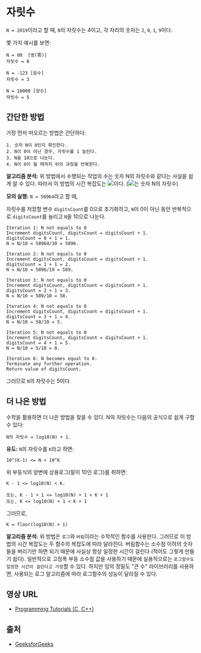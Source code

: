 # 자릿수

`N = 2019`이라고 할 때, `N`의 자릿수는 4이고, 각 자리의 숫자는 `2`, `0`, `1`, `9`이다.

몇 가지 예시를 보면:

```
N = 00  [영(零)]
자릿수 = 0

N = -123 [음수]
자릿수 = 3

N = 10000 [양수]
자릿수 = 5
```

## 간단한 방법

가장 먼저 떠오르는 방법은 간단하다:

    1. 숫자 N이 0인지 확인한다.
    2. N이 0이 아닌 경우, 자릿수를 1 늘린다.
    3. N을 10으로 나눈다.
    4. N이 0이 될 때까지 위의 과정을 반복한다.

**알고리즘 분석:** 위 방법에서 수행되는 작업의 수는 숫자 N의 자릿수와 같다는 사실을 쉽게 알 수 있다. 따라서 이 방법의 시간 복잡도는 <img src="https://render.githubusercontent.com/render/math?math=O(d)">이다. (<img src="https://render.githubusercontent.com/render/math?math=d">는 숫자 N의 자릿수)

**모의 실행:** `N = 58964`라고 할 때,

자릿수를 저장할 변수 `digitsCount`를 0으로 초기화하고, `N`이 0이 아닌 동안 반복적으로 `digitsCount`를 늘리고 `N`을 10으로 나눈다.

```
Iteration 1: N not equals to 0
Increment digitsCount, digitsCount = digitsCount + 1.
digitsCount = 0 + 1 = 1.
N = N/10 = 58964/10 = 5896.

Iteration 2: N not equals to 0
Increment digitsCount, digitsCount = digitsCount + 1.
digitsCount = 1 + 1 = 2.
N = N/10 = 5896/10 = 589.

Iteration 3: N not equals to 0
Increment digitsCount, digitsCount = digitsCount + 1.
digitsCount = 2 + 1 = 3.
N = N/10 = 589/10 = 58.

Iteration 4: N not equals to 0
Increment digitsCount, digitsCount = digitsCount + 1.
digitsCount = 3 + 1 = 4.
N = N/10 = 58/10 = 5.

Iteration 5: N not equals to 0
Increment digitsCount, digitsCount = digitsCount + 1.
digitsCount = 4 + 1 = 5.
N = N/10 = 5/10 = 0.

Iteration 6: N becomes equal to 0.
Terminate any further operation.
Return value of digitsCount.
```

그러므로 `N`의 자릿수는 5이다.

## 더 나은 방법

수학을 활용하면 더 나은 방법을 찾을 수 있다. N의 자릿수는 다음의 공식으로 쉽게 구할 수 있다:

```
N의 자릿수 = log10(N) + 1.
```

**유도:** `N`의 자릿수를 `K`라고 하면:

```
10^(K-1) <= N < 10^K
```

위 부등식의 양변에 상용로그(밑이 10인 로그)를 취하면:

```
K - 1 <= log10(N) < K.

또는, K - 1 + 1 <= log10(N) + 1 < K + 1
또는, K <= log10(N) + 1 < K + 1
```

그러므로,

```
K = floor(log10(N) + 1)
```

**알고리즘 분석:** 위 방법은 `로그`와 `버림`이라는 수학적인 함수를 사용한다. 그러므로 이 방법의 시간 복잡도는 두 함수의 복잡도에 따라 달라진다. 버림함수는 소수점 이하의 숫자들을 버리기만 하면 되기 때문에 사실상 항상 일정한 시간이 걸린다 (적어도 그렇게 만들기 쉽다). 일반적으로 고정폭 부동 소수점 값을 사용하기 때문에 실용적으로는 `로그함수도 일정한 시간이 걸린다고 가정`할 수 있다. 하지만 임의 정밀도 "큰 수" 라이브러리를 사용하면, 사용되는 로그 알고리즘에 따라 로그함수의 성능이 달라질 수 있다.

## 영상 URL

- [Programming Tutorials (C, C++)](https://www.youtube.com/watch?v=ngWnvWR8NkE)

## 출처

- [GeeksforGeeks](https://www.geeksforgeeks.org/program-count-digits-integer-3-different-methods/)

